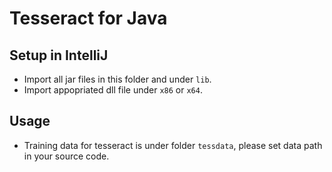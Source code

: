 # Tesseract for Java


## Setup in IntelliJ

- Import all jar files in this folder and under `lib`.
- Import appopriated dll file under `x86` or `x64`.


## Usage

- Training data for tesseract is under folder `tessdata`, please set data path in your source code.

